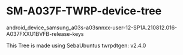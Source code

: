 # SM-A037F-TWRP-device-tree
android_device_samsung_a03s-a03snnxx-user-12-SP1A.210812.016-A037FXXU1BVFB-release-keys

This Tree is made using  SebaUbuntus twrpdtgen: v2.4.0
